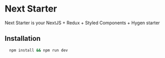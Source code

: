 # Next Starter

Next Starter is your NextJS + Redux + Styled Components + Hygen starter

## Installation

```bash
  npm install && npm run dev
```
